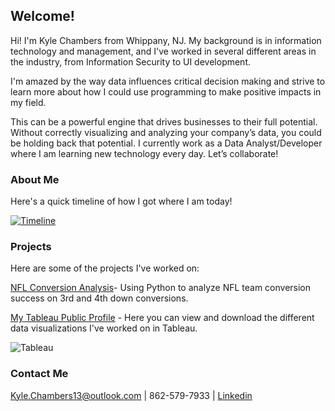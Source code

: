 ## Welcome!

Hi! I'm Kyle Chambers from Whippany, NJ. My background is in information technology and management, and I've worked in several different areas in the industry, from Information Security to UI development.

I'm amazed by the way data influences critical decision making and strive to learn more about how I could use programming to make positive impacts in my field.

This can be a powerful engine that drives businesses to their full potential. Without correctly visualizing and analyzing your company’s data, you could be holding back that potential. I currently work as a Data Analyst/Developer where I am learning new technology every day. Let’s collaborate!


### About Me
Here's a quick timeline of how I got where I am today!

[![Timeline](https://user-images.githubusercontent.com/47094499/75714451-b8e52c80-5c99-11ea-9f41-d67ee7399e13.png)](https://user-images.githubusercontent.com/47094499/75714451-b8e52c80-5c99-11ea-9f41-d67ee7399e13.png)

### Projects

Here are some of the projects I've worked on:
  
[NFL Conversion Analysis](https://github.com/MyFriendKMC/Conversions/blob/master/NFL_conversions.ipynb)- Using Python to analyze NFL team conversion success on 3rd and 4th down conversions.

[My Tableau Public Profile](https://public.tableau.com/profile/kyle.chambers) - Here you can view and download the different data visualizations I've worked on in Tableau. 

![Tableau](https://user-images.githubusercontent.com/47094499/75715926-3f027280-5c9c-11ea-9133-5c292a5d9a84.png)


### Contact Me
[Kyle.Chambers13@outlook.com](mailto:kyle.chambers13@outlook.com) | 862-579-7933 | 
[Linkedin](https://www.linkedin.com/in/kylemchambers/)
